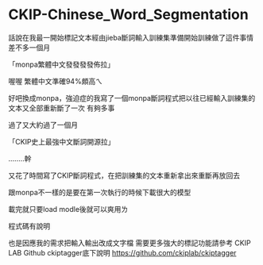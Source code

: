# CKIP-Chinese_Word_Segmentation

話說在我最一開始標記文本經由jieba斷詞輸入訓練集準備開始訓練做了這件事情差不多一個月

「monpa繁體中文發發發發佈拉」

喔喔 繁體中文準確94%頗高ㄟ

好吧換成monpa，強迫症的我寫了一個monpa斷詞程式把以往已經輸入訓練集的文本又全部重新斷了一次 有夠多事

過了又大約過了一個月

「CKIP史上最強中文斷詞開源拉」

........幹

又花了時間寫了CKIP斷詞程式，在把訓練集的文本重新拿出來重斷再放回去

跟monpa不一樣的是要在第一次執行的時候下載很大的模型

載完就只要load modle後就可以爽用ㄌ

程式碼有說明

也是因應我的需求把輸入輸出改成文字檔
需要更多強大的標記功能請參考
CKIP LAB Github ckiptagger底下說明
https://github.com/ckiplab/ckiptagger
